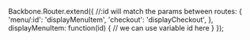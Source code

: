 Backbone.Router.extend({
  //:id will match the params between 
  routes: {
    'menu/:id': 'displayMenuItem',
    'checkout': 'displayCheckout',
  },
  displayMenuItem: function(id) {
    // we can use variable id here
  } 
});
